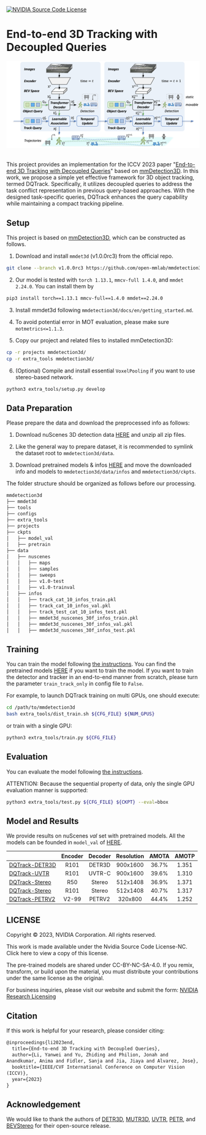 [![NVIDIA Source Code License](https://img.shields.io/badge/license-NSCL-blue.svg)](LICENSE)
# End-to-end 3D Tracking with Decoupled Queries

<div align="center">
  <img src="docs/dqtrack.png"/>
</div><br/>


This project provides an implementation for the ICCV 2023 paper "[End-to-end 3D Tracking with Decoupled Queries]((https://openaccess.thecvf.com/content/ICCV2023/papers/Li_End-to-end_3D_Tracking_with_Decoupled_Queries_ICCV_2023_paper.pdf))" based on [mmDetection3D](https://github.com/open-mmlab/mmdetection3d).
In this work, we propose a simple yet effective framework for 3D object tracking, termed DQTrack. Specifically, it utilizes decoupled queries to address the task conflict representation in previous query-based approaches.
With the designed task-specific queries, DQTrack enhances the query capability while maintaining a compact tracking pipeline.

## Setup
This project is based on [mmDetection3D](https://github.com/open-mmlab/mmdetection3d), which can be constructed as follows.

1. Download and install `mmdet3d` (v1.0.0rc3) from the official repo.

```bash
git clone --branch v1.0.0rc3 https://github.com/open-mmlab/mmdetection3d.git
```

2. Our model is tested with `torch 1.13.1`, `mmcv-full 1.4.0`, and `mmdet 2.24.0`. You can install them by
```bash
pip3 install torch==1.13.1 mmcv-full==1.4.0 mmdet==2.24.0
```

3. Install mmdet3d following `mmdetection3d/docs/en/getting_started.md`. 

4. To avoid potential error in MOT evaluation, please make sure `motmetrics<=1.1.3`.

5. Copy our project and related files to installed mmDetection3D:
```bash
cp -r projects mmdetection3d/
cp -r extra_tools mmdetection3d/
```

6. (Optional) Compile and install essential `VoxelPooling` if you want to use stereo-based network.

```bash
python3 extra_tools/setup.py develop
```

## Data Preparation
Please prepare the data and download the preprocessed info as follows:

1. Download nuScenes 3D detection data [HERE](https://www.nuscenes.org/download) and unzip all zip files.

2. Like the general way to prepare dataset, it is recommended to symlink the dataset root to `mmdetection3d/data`.

3. Download pretrained models & infos [HERE](https://drive.google.com/file/d/1mD4KQGxUgB20HSD1ML-4Y_-TAOxSsktz/view?usp=sharing) and move the downloaded info and models to `mmdetection3d/data/infos` and `mmdetection3d/ckpts`.

The folder structure should be organized as follows before our processing.

```
mmdetection3d
├── mmdet3d
├── tools
├── configs
├── extra_tools
├── projects
├── ckpts
│   ├── model_val
│   ├── pretrain
├── data
│   ├── nuscenes
│   │   ├── maps
│   │   ├── samples
│   │   ├── sweeps
│   │   ├── v1.0-test
│   │   ├── v1.0-trainval
│   ├── infos
│   │   ├── track_cat_10_infos_train.pkl
│   │   ├── track_cat_10_infos_val.pkl
│   │   ├── track_test_cat_10_infos_test.pkl
│   │   ├── mmdet3d_nuscenes_30f_infos_train.pkl
│   │   ├── mmdet3d_nuscenes_30f_infos_val.pkl
│   │   ├── mmdet3d_nuscenes_30f_infos_test.pkl
```


## Training
You can train the model following [the instructions](https://github.com/open-mmlab/mmdetection3d/blob/v1.0.0rc3/docs/en/datasets/nuscenes_det.md).
You can find the pretrained models [HERE](https://drive.google.com/file/d/1mD4KQGxUgB20HSD1ML-4Y_-TAOxSsktz/view?usp=sharing) if you want to train the model.
If you want to train the detector and tracker in an end-to-end manner from scratch, please turn the parameter `train_track_only` in config file to `False`.

For example, to launch DQTrack training on multi GPUs,
one should execute:
```bash
cd /path/to/mmdetection3d
bash extra_tools/dist_train.sh ${CFG_FILE} ${NUM_GPUS}
```
or train with a single GPU:
```bash
python3 extra_tools/train.py ${CFG_FILE}
```

## Evaluation
You can evaluate the model following [the instructions](https://github.com/open-mmlab/mmdetection3d/blob/v1.0.0rc3/docs/en/getting_started.md).

ATTENTION: Because the sequential property of data, only the single GPU evaluation manner is supported:
```bash
python3 extra_tools/test.py ${CFG_FILE} ${CKPT} --eval=bbox
```

## Model and Results
We provide results on nuScenes *val* set with pretrained models. All the models can be founded in `model_val` of [HERE](https://drive.google.com/file/d/1mD4KQGxUgB20HSD1ML-4Y_-TAOxSsktz/view?usp=sharing).

|                                             | Encoder | Decoder | Resolution | AMOTA | AMOTP |
|---------------------------------------------|:-------:|:-------:|:----------:|:-----:|:-----:|
|[DQTrack-DETR3D](projects/configs/dqtrack/detr3d_r101_size_900_1600_dq.py)| R101 | DETR3D | 900x1600 | 36.7% | 1.351 |
|[DQTrack-UVTR](projects/configs/dqtrack/uvtr_r101_size_900_1600_dq.py)| R101 | UVTR-C | 900x1600 | 39.6% | 1.310 |
|[DQTrack-Stereo](projects/configs/dqtrack/bevstereo_r50_fb3_size_512_1408_dq.py)| R50 | Stereo | 512x1408 | 36.9% | 1.371 |
|[DQTrack-Stereo](projects/configs/dqtrack/bevstereo_r101_fb3_size_512_1408_dq.py)| R101 | Stereo | 512x1408 | 40.7% | 1.317 |
|[DQTrack-PETRV2](projects/configs/dqtrack/petrv2_vov99_fb3_320_800_dq.py)| V2-99 | PETRV2 | 320x800 | 44.4% | 1.252 |

## LICENSE

Copyright © 2023, NVIDIA Corporation. All rights reserved.

This work is made available under the Nvidia Source Code License-NC. Click here to view a copy of this license.

The pre-trained models are shared under CC-BY-NC-SA-4.0. If you remix, transform, or build upon the material, you must distribute your contributions under the same license as the original.

For business inquiries, please visit our website and submit the form: [NVIDIA Research Licensing](https://www.nvidia.com/en-us/research/inquiries/)

## Citation
If this work is helpful for your research, please consider citing:

```
@inproceedings{li2023end,
  title={End-to-end 3D Tracking with Decoupled Queries},
  author={Li, Yanwei and Yu, Zhiding and Philion, Jonah and Anandkumar, Anima and Fidler, Sanja and Jia, Jiaya and Alvarez, Jose},
  booktitle={IEEE/CVF International Conference on Computer Vision (ICCV)},
  year={2023}
}

```

## Acknowledgement
We would like to thank the authors of [DETR3D](https://github.com/WangYueFt/detr3d), [MUTR3D](https://github.com/a1600012888/MUTR3D), [UVTR](https://github.com/dvlab-research/UVTR), [PETR](https://github.com/megvii-research/PETR), and [BEVStereo](https://github.com/Megvii-BaseDetection/BEVStereo) for their open-source release.
